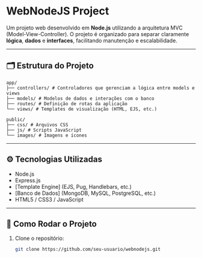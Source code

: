 # WebNodeJS Project

Um projeto web desenvolvido em **Node.js** utilizando a arquitetura MVC (Model-View-Controller). O projeto é organizado para separar claramente **lógica**, **dados** e **interfaces**, facilitando manutenção e escalabilidade.

---

## 🗂 Estrutura do Projeto

````
app/
├── controllers/ # Controladores que gerenciam a lógica entre models e views
├── models/ # Modelos de dados e interações com o banco
├── routes/ # Definição de rotas da aplicação
└── views/ # Templates de visualização (HTML, EJS, etc.)

public/
├── css/ # Arquivos CSS
├── js/ # Scripts JavaScript
└── images/ # Imagens e ícones
````

---

## ⚙️ Tecnologias Utilizadas

- Node.js
- Express.js
- [Template Engine] (EJS, Pug, Handlebars, etc.)
- [Banco de Dados] (MongoDB, MySQL, PostgreSQL, etc.)
- HTML5 / CSS3 / JavaScript

---

## 🚀 Como Rodar o Projeto

1. Clone o repositório:
   ```bash
   git clone https://github.com/seu-usuario/webnodejs.git
   
   ````

